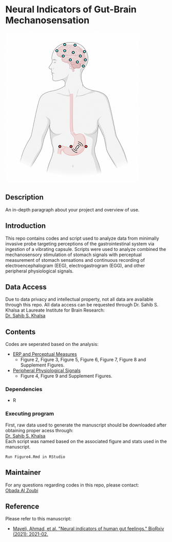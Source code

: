 # Neural Indicators of Gut-Brain Mechanosensation

![Alt text](/assets/Gut-brain-mechansoensation.png)

## Description

An in-depth paragraph about your project and overview of use.

## Introduction
This repo contains codes and script used  to analyze data from  minimally invasive probe targeting perceptions of the gastrointestinal system via ingestion of a vibrating capsule. Scripts were used to analyze combined the mechanosensory stimulation of stomach signals with perceptual measurement of stomach sensations and continuous recording of electroencephalogram (EEG), electrogastrogram (EGG), and other peripheral physiological signals.
## Data Access 
Due to data privacy and intellectual property, not all data are available through this repo. All data access can be requested through Dr. Sahib S. Khalsa at Laureate Institute for Brain Research: <br />
[Dr. Sahib S. Khalsa](skhalsa@laureateinstitute.org)
## Contents
Codes are seperated based on the analysis:
* [ERP and Perceptual Measures](ERP%20and%20Perceptual%20Measures)
  * Figure 2, Figure 3, Figure 5, Figure 6, Figure 7, Figure 8 and Supplement Figures.
* [Peripheral Physiological Signals](Peripheral%20Physiological%20Signals)
  * Figure 4, Figure 9 and Supplement Figures.
### Dependencies

* R

### Executing program
First, raw data used to generate the manuscript should be downloaded after obtaining proper acess through:  <br />
[Dr. Sahib S. Khalsa](skhalsa@laureateinstitute.org)  <br />
Each script was named based on the associated figure and stats used in the manuscript. 

```
Run Figure4.Rmd in RStudio
```

## Maintainer
For any questions regarding codes in this repo, please contact: <br />
[Obada Al Zoubi](obada.y.alzoubi@gmail.com)

## Reference

Please refer to this manuscript:
* [Mayeli, Ahmad, et al. "Neural indicators of human gut feelings." BioRxiv (2021): 2021-02.](https://www.biorxiv.org/content/10.1101/2021.02.11.430867v3.full.pdf)
